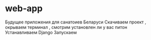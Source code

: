 # web-app
Будущее приложения для санатоиев Беларуси
Скачиваем проект , окрываем терминал , смотрим установлен ли у вас питон
Устанавливаем Django
Запускаем

